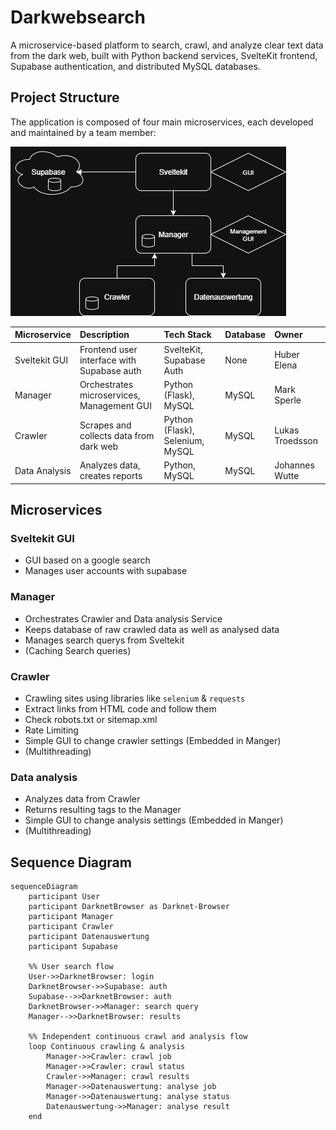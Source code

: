 # Darkwebsearch
A microservice-based platform to search, crawl, and analyze clear text data from the dark web, built with Python backend services, SvelteKit frontend, Supabase authentication, and distributed MySQL databases.

## Project Structure
The application is composed of four main microservices, each developed and maintained by a team member:

![test](./media/service-diagram.png)


| Microservice    | Description                                | Tech Stack                      | Database | Owner           |
| :-------------- | :----------------------------------------- | :------------------------------ | :------- | :-------------- |
| Sveltekit GUI   | Frontend user interface with Supabase auth | SvelteKit, Supabase Auth        | None     | Huber Elena     |
| Manager         | Orchestrates microservices, Management GUI | Python (Flask), MySQL           | MySQL    | Mark Sperle     |
| Crawler         | Scrapes and collects data from dark web    | Python (Flask), Selenium, MySQL | MySQL    | Lukas Troedsson |
| Data Analysis   | Analyzes data, creates reports             | Python, MySQL                   | MySQL    | Johannes Wutte  |


## Microservices

### Sveltekit GUI
- GUI based on a google search
- Manages user accounts with supabase

### Manager
- Orchestrates Crawler and Data analysis Service
- Keeps database of raw crawled data as well as analysed data
- Manages search querys from Sveltekit
- (Caching Search queries)

### Crawler
- Crawling sites using libraries like `selenium` & `requests`
- Extract links from HTML code and follow them
- Check robots.txt or sitemap.xml
- Rate Limiting
- Simple GUI to change crawler settings (Embedded in Manger)
- (Multithreading)

### Data analysis
- Analyzes data from Crawler
- Returns resulting tags to the Manager
- Simple GUI to change analysis settings (Embedded in Manger)
- (Multithreading)

## Sequence Diagram
```mermaid
sequenceDiagram
    participant User
    participant DarknetBrowser as Darknet-Browser
    participant Manager
    participant Crawler
    participant Datenauswertung
    participant Supabase

    %% User search flow
    User->>DarknetBrowser: login
    DarknetBrowser->>Supabase: auth
    Supabase-->>DarknetBrowser: auth
    DarknetBrowser->>Manager: search query
    Manager-->>DarknetBrowser: results

    %% Independent continuous crawl and analysis flow
    loop Continuous crawling & analysis
        Manager->>Crawler: crawl job
        Manager->>Crawler: crawl status
        Crawler->>Manager: crawl results
        Manager->>Datenauswertung: analyse job
        Manager->>Datenauswertung: analyse status
        Datenauswertung->>Manager: analyse result
    end
```
